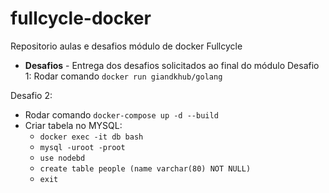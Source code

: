 # fullcycle-docker
Repositorio aulas e desafios módulo de docker Fullcycle

- <b>Desafios</b> - Entrega dos desafios solicitados ao final do módulo
Desafio 1: Rodar comando `docker run giandkhub/golang`

Desafio 2:
  - Rodar comando `docker-compose up -d --build`
  - Criar tabela no MYSQL:
    - `docker exec -it db bash`
    - `mysql -uroot -proot`
    - `use nodebd`
    - `create table people (name varchar(80) NOT NULL)`
    - `exit`



